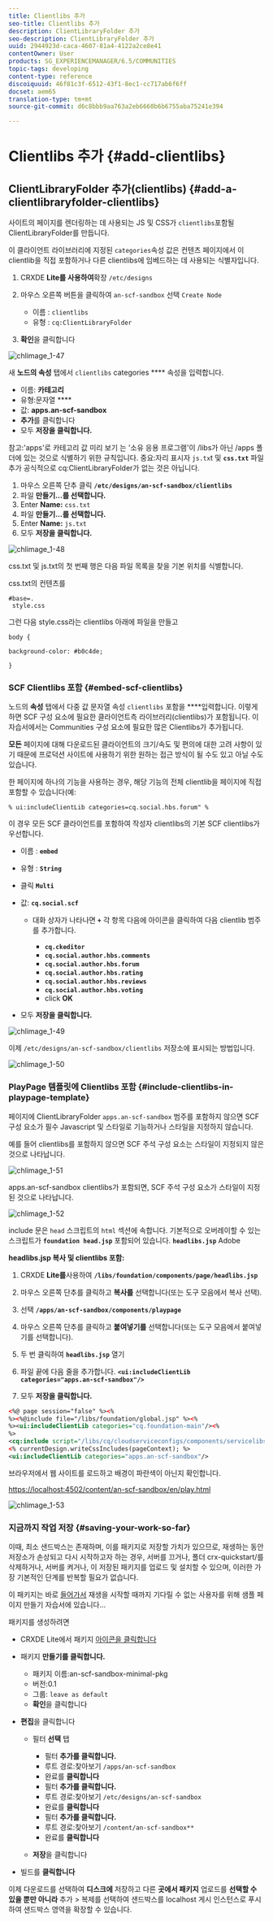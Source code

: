 ```yaml
---
title: Clientlibs 추가
seo-title: Clientlibs 추가
description: ClientLibraryFolder 추가
seo-description: ClientLibraryFolder 추가
uuid: 2944923d-caca-4607-81a4-4122a2ce8e41
contentOwner: User
products: SG_EXPERIENCEMANAGER/6.5/COMMUNITIES
topic-tags: developing
content-type: reference
discoiquuid: 46f81c3f-6512-43f1-8ec1-cc717ab6f6ff
docset: aem65
translation-type: tm+mt
source-git-commit: d6c8bbb9aa763a2eb6660b6b6755aba75241e394

---
```



# Clientlibs 추가 {#add-clientlibs}

## ClientLibraryFolder 추가(clientlibs) {#add-a-clientlibraryfolder-clientlibs}

사이트의 페이지를 렌더링하는 데 사용되는 JS 및 CSS가 `clientlibs`포함될 ClientLibraryFolder를 만듭니다.

이 클라이언트 라이브러리에 지정된 `categories`속성 값은 컨텐츠 페이지에서 이 clientlib을 직접 포함하거나 다른 clientlibs에 임베드하는 데 사용되는 식별자입니다.

1. CRXDE **Lite를 사용하여**&#x200B;확장 `/etc/designs`

1. 마우스 오른쪽 버튼을 클릭하여 `an-scf-sandbox` 선택 `Create Node`

   * 이름 : `clientlibs`
   * 유형 : `cq:ClientLibraryFolder`

1. **확인**&#x200B;을 클릭합니다

![chlimage_1-47](assets/chlimage_1-47.png)

새 **노드의 속성** 탭에서 `clientlibs` categories **** 속성을 입력합니다.

* 이름: **카테고리**
* 유형:문자열 ****
* 값: **apps.an-scf-sandbox**
* **추가**&#x200B;를 클릭합니다
* 모두 **저장을 클릭합니다.**

참고:&#39;apps&#39;로 카테고리 값 미리 보기 는 &#39;소유 응용 프로그램&#39;이 /libs가 아닌 /apps 폴더에 있는 것으로 식별하기 위한 규칙입니다.  중요:자리 표시자 `js.tx`t 및 **`css.txt`** 파일 추가 공식적으로 cq:ClientLibraryFolder가 없는 것은 아닙니다.

1. 마우스 오른쪽 단추 클릭 **`/etc/designs/an-scf-sandbox/clientlibs`**
1. 파일 **만들기...를 선택합니다.**
1. Enter **Name:** `css.txt`
1. 파일 **만들기...를 선택합니다.**
1. Enter **Name:** `js.txt`
1. 모두 **저장을 클릭합니다.**

![chlimage_1-48](assets/chlimage_1-48.png)

css.txt 및 js.txt의 첫 번째 행은 다음 파일 목록을 찾을 기본 위치를 식별합니다.

css.txt의 컨텐츠를

```
#base=.
 style.css
```

그런 다음 style.css라는 clientlibs 아래에 파일을 만들고

`body {`

`background-color: #b0c4de;`

`}`

### SCF Clientlibs 포함 {#embed-scf-clientlibs}

노드의 **속성** 탭에서 다중 값 문자열 속성 `clientlibs` 포함을 ****&#x200B;입력합니다. 이렇게 하면 SCF 구성 요소에 [](/help/communities/client-customize.md#clientlibs-for-scf)필요한 클라이언트측 라이브러리(clientlibs)가 포함됩니다. 이 자습서에서는 Communities 구성 요소에 필요한 많은 Clientlibs가 추가됩니다.

**모든** 페이지에 대해 다운로드된 클라이언트의 크기/속도 및 편의에 대한 고려 사항이 있기 때문에 프로덕션 사이트에 사용하기 위한 원하는 접근 방식이 될 수도 있고 아닐 수도 있습니다.

한 페이지에 하나의 기능을 사용하는 경우, 해당 기능의 전체 clientlib을 페이지에 직접 포함할 수 있습니다(예:

`% ui:includeClientLib categories=cq.social.hbs.forum" %`

이 경우 모든 SCF 클라이언트를 포함하여 작성자 clientlibs의 기본 SCF clientlibs가 우선합니다.

* 이름 : **`embed`**
* 유형 : **`String`**
* 클릭 **`Multi`**
* 값: **`cq.social.scf`**

   * 대화 상자가 나타나면 **`+`** 각 항목 다음에 아이콘을 클릭하여 다음 clientlib 범주를 추가합니다.

      * **`cq.ckeditor`**
      * **`cq.social.author.hbs.comments`**
      * **`cq.social.author.hbs.forum`**
      * **`cq.social.author.hbs.rating`**
      * **`cq.social.author.hbs.reviews`**
      * **`cq.social.author.hbs.voting`**
      * click **OK**

* 모두 **저장을 클릭합니다.**

![chlimage_1-49](assets/chlimage_1-49.png)

이제 `/etc/designs/an-scf-sandbox/clientlibs` 저장소에 표시되는 방법입니다.

![chlimage_1-50](assets/chlimage_1-50.png)

### PlayPage 템플릿에 Clientlibs 포함 {#include-clientlibs-in-playpage-template}

페이지에 ClientLibraryFolder `apps.an-scf-sandbox` 범주를 포함하지 않으면 SCF 구성 요소가 필수 Javascript 및 스타일로 기능하거나 스타일을 지정하지 않습니다.

예를 들어 clientlibs를 포함하지 않으면 SCF 주석 구성 요소는 스타일이 지정되지 않은 것으로 나타납니다.

![chlimage_1-51](assets/chlimage_1-51.png)

apps.an-scf-sandbox clientlibs가 포함되면, SCF 주석 구성 요소가 스타일이 지정된 것으로 나타납니다.

![chlimage_1-52](assets/chlimage_1-52.png)

include 문은 `head` 스크립트의 `html` 섹션에 속합니다. 기본적으로 오버레이할 수 있는 스크립트가 **`foundation head.jsp`** 포함되어 있습니다. **`headlibs.jsp`** Adobe

**headlibs.jsp 복사 및 clientlibs 포함:**

1. CRXDE **Lite를**&#x200B;사용하여 **`/libs/foundation/components/page/headlibs.jsp`**

1. 마우스 오른쪽 단추를 클릭하고 **복사를** 선택합니다(또는 도구 모음에서 복사 선택).
1. 선택 **`/apps/an-scf-sandbox/components/playpage`**
1. 마우스 오른쪽 단추를 클릭하고 **붙여넣기를** 선택합니다(또는 도구 모음에서 붙여넣기를 선택합니다).
1. 두 번 클릭하여 **`headlibs.jsp`** 열기
1. 파일 끝에 다음 줄을 추가합니다.
   **`<ui:includeClientLib categories="apps.an-scf-sandbox"/>`**

1. 모두 **저장을 클릭합니다.**

```xml
<%@ page session="false" %><%
%><%@include file="/libs/foundation/global.jsp" %><%
%><ui:includeClientLib categories="cq.foundation-main"/><%
%>
<cq:include script="/libs/cq/cloudserviceconfigs/components/servicelibs/servicelibs.jsp"/>
<% currentDesign.writeCssIncludes(pageContext); %>
<ui:includeClientLib categories="apps.an-scf-sandbox"/>
```

브라우저에서 웹 사이트를 로드하고 배경이 파란색이 아닌지 확인합니다.

[https://localhost:4502/content/an-scf-sandbox/en/play.html](https://localhost:4502/content/an-scf-sandbox/en/play.html)

![chlimage_1-53](assets/chlimage_1-53.png)

### 지금까지 작업 저장 {#saving-your-work-so-far}

이때, 최소 샌드박스는 존재하며, 이를 패키지로 저장할 가치가 있으므로, 재생하는 동안 저장소가 손상되고 다시 시작하고자 하는 경우, 서버를 끄거나, 폴더 crx-quickstart/를 삭제하거나, 서버를 켜거나, 이 저장된 패키지를 업로드 및 설치할 수 있으며, 이러한 가장 기본적인 단계를 반복할 필요가 없습니다.

이 패키지는 바로 [들어가서](/help/communities/create-sample-page.md) 재생을 시작할 때까지 기다릴 수 없는 사용자를 위해 샘플 페이지 만들기 자습서에 있습니다...

패키지를 생성하려면

* CRXDE Lite에서 패키지 [아이콘을 클릭합니다](https://localhost:4502/crx/packmgr/)
* 패키지 **만들기를 클릭합니다.**

   * 패키지 이름:an-scf-sandbox-minimal-pkg
   * 버전:0.1
   * 그룹: `leave as default`
   * **확인**&#x200B;을 클릭합니다

* **편집**&#x200B;을 클릭합니다

   * 필터 **선택** 탭

      * 필터 **추가를 클릭합니다.**
      * 루트 경로:찾아보기 `/apps/an-scf-sandbox`
      * 완료를 **클릭합니다**
      * 필터 **추가를 클릭합니다.**
      * 루트 경로:찾아보기 `/etc/designs/an-scf-sandbox`
      * 완료를 **클릭합니다**
      * 필터 **추가를 클릭합니다.**
      * 루트 경로:찾아보기 `/content/an-scf-sandbox**`
      * 완료를 **클릭합니다**
   * **저장**&#x200B;을 클릭합니다


* 빌드를 **클릭합니다**

이제 다운로드를 선택하여 **디스크에** 저장하고 다른 **곳에서 패키지** 업로드를 **선택할 수 있을 뿐만 아니라** 추가 > 복제를 선택하여 샌드박스를 localhost 게시 인스턴스로 푸시하여 샌드박스 영역을 확장할 수 있습니다.